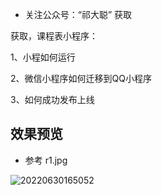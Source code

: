 - 关注公众号：“祁大聪” 获取

获取，课程表小程序：

1、小程如何运行

2、微信小程序如何迁移到QQ小程序

3、如何成功发布上线

## 效果预览

- 参考 r1.jpg

![20220630165052](https://cdn.jsdelivr.net/gh/qicongmark/blob-img@master/20220630165052.4ogewyzdpls0.webp)